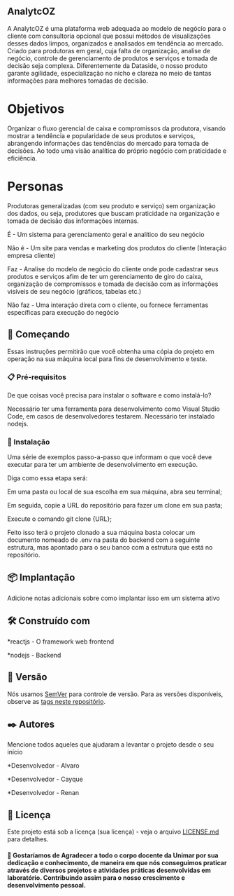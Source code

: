 ## AnalytcOZ

A AnalytcOZ é uma plataforma web adequada ao modelo de negócio para o cliente com consultoria opcional que possui métodos de visualizações desses dados limpos, organizados e analisados em tendência ao mercado. Criado para produtoras em geral, cuja falta de organização, analise de negócio, controle de gerenciamento de produtos e serviços e tomada de decisão seja complexa. Diferentemente da Dataside, o nosso produto garante agilidade, especialização no nicho e clareza no meio de tantas informações para melhores tomadas de decisão.

# Objetivos

Organizar o fluxo gerencial de caixa e compromissos da produtora, visando mostrar a tendência e popularidade de seus produtos e serviços, abrangendo informações das tendências do mercado para tomada de decisões. Ao todo uma visão analítica do próprio negócio com praticidade e eficiência.

# Personas

Produtoras generalizadas (com seu produto e serviço) sem organização dos dados, ou seja, produtores que buscam praticidade na organização e tomada de decisão das informações internas.

É - Um sistema para gerenciamento geral e analítico do seu negócio

Não é - Um site para vendas e marketing dos produtos do cliente (Interação empresa cliente)

Faz - Analise do modelo de negócio do cliente onde pode cadastrar seus produtos e serviços afim de ter um gerenciamento de giro do caixa, 
organização de compromissos e tomada de decisão com as informações visíveis de seu negócio (gráficos, tabelas etc.)

Não faz - Uma interação direta com o cliente, ou fornece ferramentas específicas para execução do negócio

## 🚀 Começando

Essas instruções permitirão que você obtenha uma cópia do projeto em operação na sua máquina local para fins de desenvolvimento e teste.

### 📋 Pré-requisitos

De que coisas você precisa para instalar o software e como instalá-lo?

Necessário ter uma ferramenta para desenvolvimento como Visual Studio Code, em casos de desenvolvedores testarem.
Necessário ter instalado nodejs.

### 🔧 Instalação

Uma série de exemplos passo-a-passo que informam o que você deve executar para ter um ambiente de desenvolvimento em execução.

Diga como essa etapa será:

Em uma pasta ou local de sua escolha em sua máquina, abra seu terminal;

Em seguida, copie a URL do repositório para fazer um clone em sua pasta;

Execute o comando git clone {URL};

Feito isso terá o projeto clonado a sua máquina basta colocar um documento nomeado de .env na pasta do backend com a seguinte estrutura,
mas apontado para o seu banco com a estrutura que está no repositório.

## 📦 Implantação

Adicione notas adicionais sobre como implantar isso em um sistema ativo

## 🛠️ Construído com

*reactjs - O framework web frontend 

*nodejs - Backend

## 📌 Versão

Nós usamos [SemVer](http://semver.org/) para controle de versão. Para as versões disponíveis, observe as [tags neste repositório](https://github.com/suas/tags/do/projeto). 

## ✒️ Autores

Mencione todos aqueles que ajudaram a levantar o projeto desde o seu início

*Desenvolvedor - Alvaro

*Desenvolvedor - Cayque

*Desenvolvedor - Renan

## 📄 Licença

Este projeto está sob a licença (sua licença) - veja o arquivo [LICENSE.md](https://github.com/usuario/projeto/licenca) para detalhes.

#### 🎁 Gostaríamos de Agradecer a todo o corpo docente da Unimar por sua dedicação e conhecimento, de maneira em que nós conseguimos praticar através de diversos projetos e atividades práticas desenvolvidas em laboratório. Contribuindo assim para o nosso crescimento e desenvolvimento pessoal.
